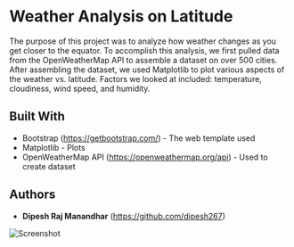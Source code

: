 # Weather Analysis on Latitude

The purpose of this project was to analyze how weather changes as you get closer to the equator. To accomplish this analysis, we first pulled data from the OpenWeatherMap API to assemble a dataset on over 500 cities.
After assembling the dataset, we used Matplotlib to plot various aspects of the weather vs. latitude. Factors we looked at included: temperature, cloudiness, wind speed, and humidity.


## Built With

* Bootstrap (https://getbootstrap.com/) - The web template used
* Matplotlib - Plots
* OpenWeatherMap API (https://openweathermap.org/api) - Used to create dataset


## Authors

* **Dipesh Raj Manandhar** (https://github.com/dipesh267)

![Screenshot](/relative/path/to/img.jpg?raw=true "Lattitude vs. Temp")
